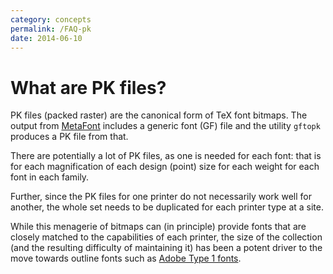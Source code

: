 ```yaml
---
category: concepts
permalink: /FAQ-pk
date: 2014-06-10
---
```


# What are PK files?

PK files (packed raster) are the canonical form of TeX font
bitmaps.  The output from [MetaFont](/FAQ-useMF) includes a generic
font (GF) file and the utility `gftopk` produces a
PK file from that.

There are potentially a lot of PK files, as one
is needed for each font: that is for each magnification of each
design (point) size for each weight for each font in each family.

Further, since the PK files for one printer do not necessarily
work well for another, the whole set needs to be duplicated for each
printer type at a site.

While this menagerie of bitmaps can (in principle) provide fonts that
are closely matched to the capabilities of each printer, the size of
the collection (and the resulting difficulty of maintaining it) has
been a potent driver to the move towards outline fonts such as
[Adobe Type 1 fonts](/FAQ-adobetypen).

